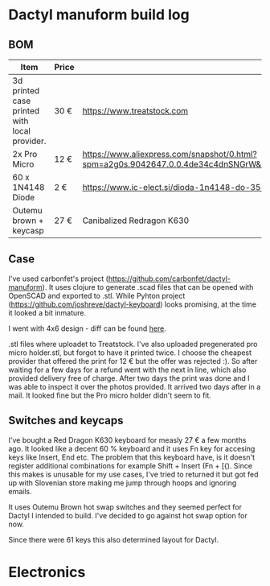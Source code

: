 # Dactyl manuform build log

## BOM
| Item                                         | Price | Location                                                                                                                       |
| --                                           | --    | --                                                                                                                             |
| 3d printed case printed with local provider. | 30 €  | https://www.treatstock.com                                                                                                     |
| 2x Pro Micro                                 | 12 €  | https://www.aliexpress.com/snapshot/0.html?spm=a2g0s.9042647.0.0.4de34c4dnSNGrW&orderId=8135886042885033&productId=32768308647 |
| 60 x 1N4148 Diode                            | 2 €   | https://www.ic-elect.si/dioda-1n4148-do-35-4ns-100v-0-5a-34483.html                                                            |
| Outemu brown + keycasp                       | 27 €  | Canibalized Redragon K630                                                                                                      |


## Case

I've used carbonfet's project (https://github.com/carbonfet/dactyl-manuform). It uses clojure to generate .scad files that can be opened with OpenSCAD and exported to .stl. While Pyhton project (https://github.com/joshreve/dactyl-keyboard) looks promising, at the time it looked a bit inmature. 

I went with 4x6 design - diff can be found [here](https://github.com/TomazKarer/dactyl_buildlog/blob/main/case.diff).

.stl files where uploadet to Treatstock. I've also uploaded pregenerated pro micro holder.stl, but forgot to have it printed twice. I choose the cheapest provider that offered the print for 12 € but the offer was rejected :). So after waiting for a few days for a refund went with the next in line, which also provided delivery free of charge. After two days the print was done and I was able to inspect it over the photos provided. It arrived two days after in a mail. It looked fine but the Pro micro holder didn't seem to fit.

## Switches and keycaps

I've bought a Red Dragon K630 keyboard for measly 27 € a few months ago. It looked like a decent 60 % keyboard and it uses Fn key for accesing keys like Insert, End etc. The problem that this keyboard have, is it doesn't register additional combinations for example Shift + Insert (Fn + [{). Since this makes is unusable for my use cases, I've tried to returned it but got fed up with Slovenian store making me jump through hoops and ignoring emails.

It uses Outemu Brown hot swap switches and they seemed perfect for Dactyl I intended to build. I've decided to go against hot swap option for now.

Since there were 61 keys this also determined layout for Dactyl.

# Electronics


